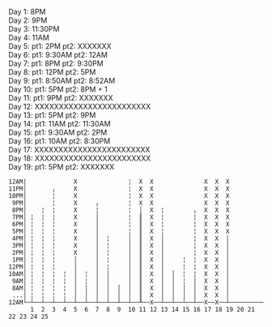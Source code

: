Day  1: 8PM  
Day  2: 9PM  
Day  3: 11:30PM  
Day  4: 11AM  
Day  5: pt1:    2PM pt2: XXXXXXX  
Day  6: pt1: 9:30AM pt2:    12AM  
Day  7: pt1:    8PM pt2:  9:30PM  
Day  8: pt1:   12PM pt2:     5PM  
Day  9: pt1: 8:50AM pt2:  8:52AM  
Day 10: pt1:    5PM pt2:     8PM + 1  
Day 11: pt1:    9PM pt2: XXXXXXX  
Day 12: XXXXXXXXXXXXXXXXXXXXXXXX  
Day 13: pt1:    5PM pt2:     9PM  
Day 14: pt1:   11AM pt2: 11:30AM  
Day 15: pt1: 9:30AM pt2:     2PM  
Day 16: pt1:   10AM pt2:  8:30PM  
Day 17: XXXXXXXXXXXXXXXXXXXXXXXX  
Day 18: XXXXXXXXXXXXXXXXXXXXXXXX  
Day 19: pt1:    5PM pt2: XXXXXXX

``` chart
12AM|             X              ¦  X  X              X  X  X                    
11PM│       ╷     X              ¦  X  X              X  X  X                    
10PM│       ¦     X              ¦  X  X              X  X  X                    
 9PM│       ¦     X     ╷        ¦  X  X              X  X  X                    
 8PM│    ¦  ¦     X     ¦        ¦  │  X  ¦        ╷  X  X  X                    
 7PM│ ¦  ¦  ¦     X     │        ¦  ║  X  ¦        ¦  X  X  X                    
 6PM│ ¦  ¦  ¦     X     │        ¦  ║  X  ¦        ¦  X  X  X                    
 5PM│ ¦  ¦  ¦     X     │        ¦  ║  X  ¦        ¦  X  X  X                    
 4PM│ ¦  ¦  ¦     X     │  ¦     │  ║  X  │        ¦  X  X  │                    
 3PM│ ¦  ¦  ¦     X     │  ¦     │  ║  X  │        ¦  X  X  │                    
 2PM│ ¦  ¦  ¦     X     │  ¦     │  ║  X  │        ¦  X  X  │                    
 1PM│ ¦  ¦  ¦     │     │  ¦     │  ║  X  │     ¦  ¦  X  X  │                   
12PM│ ¦  ¦  ¦     │     │  ¦     │  ║  X  │     ¦  ¦  X  X  │                    
10AM│ ¦  ¦  ¦  ¦  │  ¦  │  │     │  ║  X  │  │  ¦  ¦  X  X  │                    
 9AM│ ¦  ¦  ¦  ¦  │  ¦  │  │     │  ║  X  │  │  ¦  │  X  X  │                    
 8AM│ ¦  ¦  ¦  ¦  │  │  │  │  │  │  ║  X  │  │  │  │  X  X  │                    
 ...│ ¦  ¦  ¦  ¦  │  │  │  │  │  │  ║  X  │  │  │  │  X  X  │                    
12AM└─┴──┴──┴──┴──┴──┴──┴──┴──┴──┴──╨──X──┴──┴──┴──┴──X──X──┴────────────────────
      1  2  3  4  5  6  7  8  9  10 11 12 13 14 15 16 17 18 19 20 21 22 23 24 25 
```

